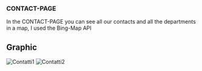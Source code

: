 ### CONTACT-PAGE
In the CONTACT-PAGE you can see all our contacts and all the departments in a map, I used the Bing-Map API

## Graphic
![Contatti1](https://user-images.githubusercontent.com/79788833/119336804-5efdc780-bc8e-11eb-8999-bd0c9cf399f7.JPG)
![Contatti2](https://user-images.githubusercontent.com/79788833/119336807-5f965e00-bc8e-11eb-98e7-65f90e6084f1.JPG)

